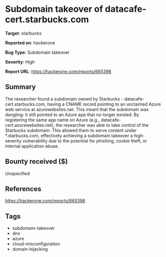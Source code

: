 # Subdomain takeover of datacafe-cert.starbucks.com

**Target**: starbucks

**Reported on**: hackerone

**Bug Type**: Subdomain takeover

**Severity**: High

**Report URL**: https://hackerone.com/reports/665398

## Summary
The researcher found a subdomain owned by Starbucks - datacafe-cert.starbucks.com, having a CNAME record pointing to an unclaimed Azure web service at azurewebsites.net. This meant that the subdomain was dangling: it still pointed to an Azure app that no longer existed.
By registering the same app name on Azure (e.g., datacafe-cert.azurewebsites.net), the researcher was able to take control of the Starbucks subdomain. This allowed them to serve content under *.starbucks.com, effectively achieving a subdomain takeover 
a high-severity vulnerability due to the potential for phishing, cookie theft, or internal application abuse.

## Bounty received ($)
Unspecified

## References
https://hackerone.com/reports/665398
## Tags
- subdomain-takeover
- dns
- azure
- cloud-misconfiguration
- domain-hijacking
